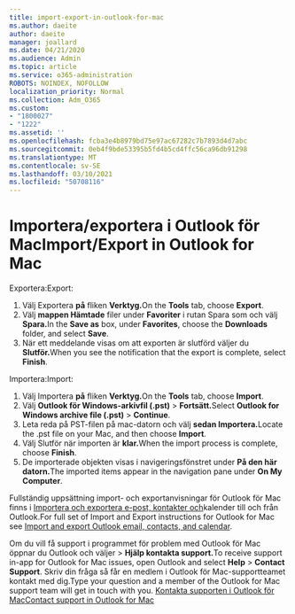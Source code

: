 ```yaml
---
title: import-export-in-outlook-for-mac
ms.author: daeite
author: daeite
manager: joallard
ms.date: 04/21/2020
ms.audience: Admin
ms.topic: article
ms.service: o365-administration
ROBOTS: NOINDEX, NOFOLLOW
localization_priority: Normal
ms.collection: Adm_O365
ms.custom:
- "1800027"
- "1222"
ms.assetid: ''
ms.openlocfilehash: fcba3e4b8979bd75e97ac67282c7b7893d4d7abc
ms.sourcegitcommit: 0eb4f9bde53395b5fd4b5cd4ffc56ca96db91298
ms.translationtype: MT
ms.contentlocale: sv-SE
ms.lasthandoff: 03/10/2021
ms.locfileid: "50708116"
---
```

# <a name="importexport-in-outlook-for-mac"></a><span data-ttu-id="4fe6c-102">Importera/exportera i Outlook för Mac</span><span class="sxs-lookup"><span data-stu-id="4fe6c-102">Import/Export in Outlook for Mac</span></span> 

<span data-ttu-id="4fe6c-103">Exportera:</span><span class="sxs-lookup"><span data-stu-id="4fe6c-103">Export:</span></span>
1. <span data-ttu-id="4fe6c-104">Välj Exportera **på** fliken **Verktyg.**</span><span class="sxs-lookup"><span data-stu-id="4fe6c-104">On the **Tools** tab, choose **Export**.</span></span>
2. <span data-ttu-id="4fe6c-105">Välj **mappen Hämtade** filer under **Favoriter** i rutan Spara som och välj  **Spara.**</span><span class="sxs-lookup"><span data-stu-id="4fe6c-105">In the **Save as** box, under **Favorites**, choose the **Downloads** folder, and select **Save**.</span></span>
3. <span data-ttu-id="4fe6c-106">När ett meddelande visas om att exporten är slutförd väljer du **Slutför.**</span><span class="sxs-lookup"><span data-stu-id="4fe6c-106">When you see the notification that the export is complete, select **Finish**.</span></span>

<span data-ttu-id="4fe6c-107">Importera:</span><span class="sxs-lookup"><span data-stu-id="4fe6c-107">Import:</span></span>
1. <span data-ttu-id="4fe6c-108">Välj Importera **på** fliken **Verktyg.**</span><span class="sxs-lookup"><span data-stu-id="4fe6c-108">On the **Tools** tab, choose **Import**.</span></span>
2. <span data-ttu-id="4fe6c-109">Välj **Outlook för Windows-arkivfil (.pst)**  >  **Fortsätt.**</span><span class="sxs-lookup"><span data-stu-id="4fe6c-109">Select **Outlook for Windows archive file (.pst)** > **Continue**.</span></span>
3. <span data-ttu-id="4fe6c-110">Leta reda på PST-filen på mac-datorn och välj **sedan Importera.**</span><span class="sxs-lookup"><span data-stu-id="4fe6c-110">Locate the .pst file on your Mac, and then choose **Import**.</span></span>
4. <span data-ttu-id="4fe6c-111">Välj Slutför när importen är **klar.**</span><span class="sxs-lookup"><span data-stu-id="4fe6c-111">When the import process is complete, choose **Finish**.</span></span>
5. <span data-ttu-id="4fe6c-112">De importerade objekten visas i navigeringsfönstret under **På den här datorn.**</span><span class="sxs-lookup"><span data-stu-id="4fe6c-112">The imported items appear in the navigation pane under **On My Computer**.</span></span>

<span data-ttu-id="4fe6c-113">Fullständig uppsättning import- och exportanvisningar för Outlook för Mac finns i [Importera och exportera e-post, kontakter och](https://support.office.com/article/92577192-3881-4502-b79d-c3bbada6c8ef#ID0EAACAAA=Mac)kalender till och från Outlook.</span><span class="sxs-lookup"><span data-stu-id="4fe6c-113">For full set of Import and Export instructions for Outlook for Mac see [Import and export Outlook email, contacts, and calendar](https://support.office.com/article/92577192-3881-4502-b79d-c3bbada6c8ef#ID0EAACAAA=Mac).</span></span> 

<span data-ttu-id="4fe6c-114">Om du vill få support i programmet för problem med Outlook för Mac öppnar du Outlook och väljer  >  **Hjälp kontakta support.**</span><span class="sxs-lookup"><span data-stu-id="4fe6c-114">To receive support in-app for Outlook for Mac issues, open Outlook and select **Help** > **Contact Support**.</span></span> <span data-ttu-id="4fe6c-115">Skriv din fråga så får en medlem i Outlook för Mac-supportteamet kontakt med dig.</span><span class="sxs-lookup"><span data-stu-id="4fe6c-115">Type your question and a member of the Outlook for Mac support team will get in touch with you.</span></span> [<span data-ttu-id="4fe6c-116">Kontakta supporten i Outlook för Mac</span><span class="sxs-lookup"><span data-stu-id="4fe6c-116">Contact support in Outlook for Mac</span></span>](https://support.microsoft.com/office/contact-support-within-outlook-for-mac-d0410177-8e65-4487-93f7-206a3a3d71a8)